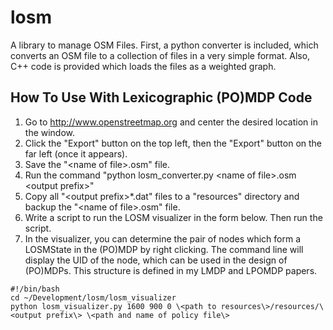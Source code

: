 losm
====

A library to manage OSM Files. First, a python converter is included, which converts an OSM file to a collection of files in a very simple format. Also, C++ code is provided which loads the files as a weighted graph.

How To Use With Lexicographic (PO)MDP Code
------------------------------------------

1. Go to http://www.openstreetmap.org and center the desired location in the window.
2. Click the "Export" button on the top left, then the "Export" button on the far left (once it appears).
3. Save the "\<name of file\>.osm" file.
4. Run the command "python losm_converter.py \<name of file\>.osm \<output prefix\>"
5. Copy all "\<output prefix\>*.dat" files to a "resources" directory and backup the "\<name of file\>.osm" file.
6. Write a script to run the LOSM visualizer in the form below. Then run the script.
7. In the visualizer, you can determine the pair of nodes which form a LOSMState in the (PO)MDP by right clicking. The command line will display the UID of the node, which can be used in the design of (PO)MDPs. This structure is defined in my LMDP and LPOMDP papers.
```
#!/bin/bash
cd ~/Development/losm/losm_visualizer
python losm_visualizer.py 1600 900 0 \<path to resources\>/resources/\<output prefix\> \<path and name of policy file\>
```
